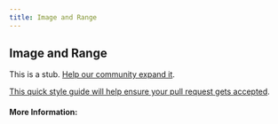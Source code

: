 ```yaml
---
title: Image and Range
---
```


## Image and Range

This is a stub. [Help our community expand it](https://github.com/freeCodeCamp/guide-articles/tree/master/articles/Math/Functions/Image-And-Range/index.md).

[This quick style guide will help ensure your pull request gets accepted](https://github.com/freeCodeCamp/guide-articles/blob/master/README.md).

<!-- The article goes here, in GitHub-flavored Markdown. Feel free to add YouTube videos, images, and CodePen/JSBin embeds  -->

#### More Information:
<!-- Please add any articles you think might be helpful to read before writing the article -->


